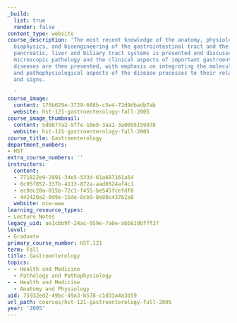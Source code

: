 ```yaml
---
_build:
  list: true
  render: false
content_type: website
course_description: 'The most recent knowledge of the anatomy, physiology, biochemistry,
  biophysics, and bioengineering of the gastrointestinal tract and the associated
  pancreatic, liver and biliary tract systems is presented and discussed. Gross and
  microscopic pathology and the clinical aspects of important gastroenterological
  diseases are then presented, with emphasis on integrating the molecular, cellular
  and pathophysiological aspects of the disease processes to their related symptoms
  and signs.

  '
course_image:
  content: 176b629e-3729-608b-c5e4-72d9dbadb7ab
  website: hst-121-gastroenterology-fall-2005
course_image_thumbnail:
  content: 5d0877a2-9ffe-10e9-3aa1-3a0095159978
  website: hst-121-gastroenterology-fall-2005
course_title: Gastroenterology
department_numbers:
- HST
extra_course_numbers: ''
instructors:
  content:
  - 771822e9-2891-34e5-533d-61a687161a54
  - 0c95f852-337b-4113-872a-aad6524af4c1
  - ec9dc28a-015b-72c1-f455-be545fcefdf8
  - 442420a2-0d9e-15de-8cb9-8e80c43762a8
  website: ocw-www
learning_resource_types:
- Lecture Notes
legacy_uid: ae1cbb9f-24ac-959e-7a0e-ab5819bf7f37
level:
- Graduate
primary_course_number: HST.121
term: Fall
title: Gastroenterology
topics:
- - Health and Medicine
  - Pathology and Pathophysiology
- - Health and Medicine
  - Anatomy and Physiology
uid: 75932ed2-49bc-49a3-b578-c1d33a4a3b59
url_path: courses/hst-121-gastroenterology-fall-2005
year: '2005'
---
```


